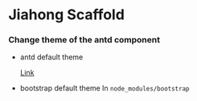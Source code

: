 # Jiahong Scaffold

### Change theme of the antd component

- antd default theme

  [Link](https://github.com/ant-design/ant-design/blob/master/components/style/themes/default.less)

- bootstrap default theme
  In ```node_modules/bootstrap```

